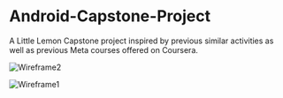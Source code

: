 # Android-Capstone-Project
A Little Lemon Capstone project inspired by previous similar activities as well as previous Meta courses offered on Coursera.

![Wireframe2](https://github.com/skan654/Android-Capstone-Project/assets/77236207/0290b65f-e5db-4e75-a315-9a0040f4f4ea)

![Wireframe1](https://github.com/skan654/Android-Capstone-Project/assets/77236207/e8d35eea-1d2d-47f6-81ea-3458cb121718)
